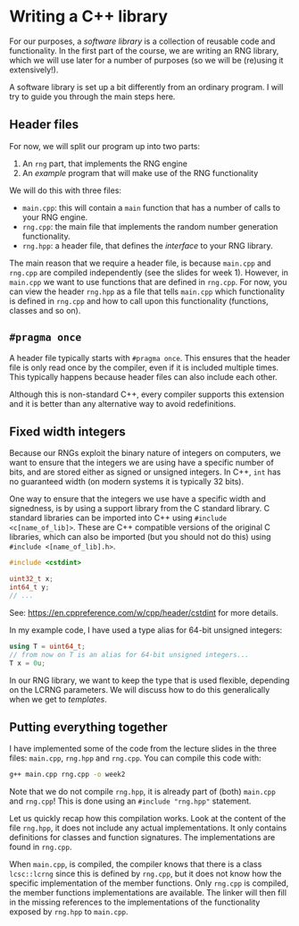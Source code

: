 # Writing a C++ library

For our purposes, a _software library_ is a collection of reusable code and
functionality. In the first part of the course, we are writing an RNG library,
which we will use later for a number of purposes (so we will be (re)using it
extensively!).

A software library is set up a bit differently from an ordinary program. I will
try to guide you through the main steps here.

## Header files

For now, we will split our program up into two parts:

1. An `rng` part, that implements the RNG engine
2. An _example_ program that will make use of the RNG functionality

We will do this with three files:

- `main.cpp`: this will contain a `main` function that has a number of calls to
  your RNG engine.
- `rng.cpp`: the main file that implements the random number generation
  functionality.
- `rng.hpp`: a header file, that defines the _interface_ to your RNG library.

The main reason that we require a header file, is because `main.cpp` and
`rng.cpp` are compiled independently (see the slides for week 1). However, in
`main.cpp` we want to use functions that are defined in `rng.cpp`. For now, you
can view the header `rng.hpp` as a file that tells `main.cpp` which
functionality is defined in `rng.cpp` and how to call upon this functionality
(functions, classes and so on).

## `#pragma once`

A header file typically starts with `#pragma once`. This ensures that the header
file is only read once by the compiler, even if it is included multiple times.
This typically happens because header files can also include each other.

Although this is non-standard C++, every compiler supports this extension and it
is better than any alternative way to avoid redefinitions.

## Fixed width integers

Because our RNGs exploit the binary nature of integers on computers, we want to
ensure that the integers we are using have a specific number of bits, and are
stored either as signed or unsigned integers. In C++, `int` has no guaranteed
width (on modern systems it is typically 32 bits).

One way to ensure that the integers we use have a specific width and signedness,
is by using a support library from the C standard library. C standard libraries
can be imported into C++ using `#include <c[name_of_lib]>`. These are C++
compatible versions of the original C libraries, which can also be imported (but
you should not do this) using `#include <[name_of_lib].h>`.

```cpp
#include <cstdint>

uint32_t x;
int64_t y;
// ...
```
  
See: <https://en.cppreference.com/w/cpp/header/cstdint> for more details.

In my example code, I have used a type alias for 64-bit unsigned integers:

```cpp
using T = uint64_t;
// from now on T is an alias for 64-bit unsigned integers...
T x = 0u;
```

In our RNG library, we want to keep the type that is used flexible, depending on
the LCRNG parameters. We will discuss how to do this generalically when we get
to _templates_.

## Putting everything together

I have implemented some of the code from the lecture slides in the three files:
`main.cpp`, `rng.hpp` and `rng.cpp`. You can compile this code with:

```bash
g++ main.cpp rng.cpp -o week2
```

Note that we do not compile `rng.hpp`, it is already part of (both) `main.cpp`
and `rng.cpp`! This is done using an `#include "rng.hpp"` statement.

Let us quickly recap how this compilation works. Look at the content of the file
`rng.hpp`, it does not include any actual implementations. It only contains
definitions for classes and function signatures. The implementations are found
in `rng.cpp`.

When `main.cpp`, is compiled, the compiler knows that there is a class
`lcsc::lcrng` since this is defined by `rng.cpp`, but it does not know how the
specific implementation of the member functions. Only `rng.cpp` is compiled, the
member functions implementations are available. The linker will then fill in the
missing references to the implementations of the functionality exposed by
`rng.hpp` to `main.cpp`.
